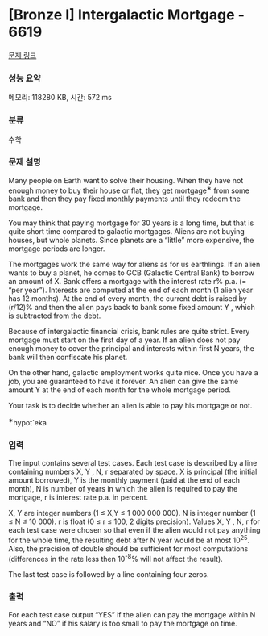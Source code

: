 # [Bronze I] Intergalactic Mortgage - 6619 

[문제 링크](https://www.acmicpc.net/problem/6619) 

### 성능 요약

메모리: 118280 KB, 시간: 572 ms

### 분류

수학

### 문제 설명

<p>Many people on Earth want to solve their housing. When they have not enough money to buy their house or flat, they get mortgage<sup>∗</sup> from some bank and then they pay fixed monthly payments until they redeem the mortgage.</p>

<p>You may think that paying mortgage for 30 years is a long time, but that is quite short time compared to galactic mortgages. Aliens are not buying houses, but whole planets. Since planets are a “little” more expensive, the mortgage periods are longer.</p>

<p>The mortgages work the same way for aliens as for us earthlings. If an alien wants to buy a planet, he comes to GCB (Galactic Central Bank) to borrow an amount of X. Bank offers a mortgage with the interest rate r% p.a. (= “per year”). Interests are computed at the end of each month (1 alien year has 12 months). At the end of every month, the current debt is raised by (r/12)% and then the alien pays back to bank some fixed amount Y , which is subtracted from the debt.</p>

<p>Because of intergalactic financial crisis, bank rules are quite strict. Every mortgage must start on the first day of a year. If an alien does not pay enough money to cover the principal and interests within first N years, the bank will then confiscate his planet.</p>

<p>On the other hand, galactic employment works quite nice. Once you have a job, you are guaranteed to have it forever. An alien can give the same amount Y at the end of each month for the whole mortgage period.</p>

<p>Your task is to decide whether an alien is able to pay his mortgage or not.</p>

<p><sup>∗</sup>hypot´eka</p>

### 입력 

 <p>The input contains several test cases. Each test case is described by a line containing numbers X, Y , N, r separated by space. X is principal (the initial amount borrowed), Y is the monthly payment (paid at the end of each month), N is number of years in which the alien is required to pay the mortgage, r is interest rate p.a. in percent.</p>

<p>X, Y are integer numbers (1 ≤ X,Y ≤ 1 000 000 000). N is integer number (1 ≤ N ≤ 10 000). r is float (0 ≤ r ≤ 100, 2 digits precision). Values X, Y , N, r for each test case were chosen so that even if the alien would not pay anything for the whole time, the resulting debt after N year would be at most 10<sup>25</sup>. Also, the precision of double should be sufficient for most computations (differences in the rate less then 10<sup>-8</sup>% will not affect the result).</p>

<p>The last test case is followed by a line containing four zeros.</p>

### 출력 

 <p>For each test case output “YES” if the alien can pay the mortgage within N years and “NO” if his salary is too small to pay the mortgage on time.</p>

